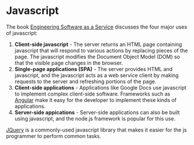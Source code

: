 Javascript
==========

The book [Engineering Software as a Service](http://www.amazon.com/Engineering-Software-Service-Approach-Computing-ebook/dp/B00CCEHNUM) discusses the four major uses of javascript:

1. **Client-side javascript** - The server returns an HTML page containing javascript that will respond to various actions by replacing pieces of the page. The javascript modifies the Document Object Model (DOM) so that the visible page changes in the browser.
2. **Single-page applications (SPA)** - The server provides HTML and javascript, and the javascript acts as a web service client by making requests to the server and refreshing portions of the page.
3. **Client-side applications** - Applications like Google Docs use javascript to implement complex client-side software. Frameworks such as [Angular](https://angularjs.org/) make it easy for the developer to implement these kinds of applications.
4. **Server-side appications** - Server-side applications can also be built using javascript, and the node.js framework is popular for this use.

[JQuery](https://jquery.com/) is a commonly-used javascript library that makes it easier for the js programmer to perform common tasks. 

<!--See the [Javascript](https://github.com/CS601-F15/lectures/tree/master/code/Javascript) project for examples of #1 and #2 above.
-->

